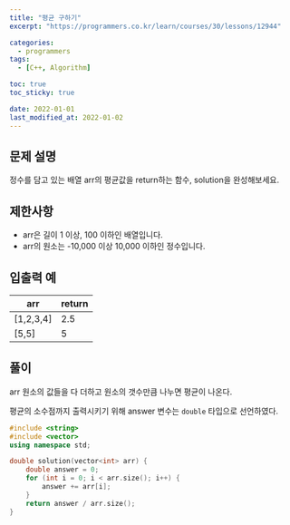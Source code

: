 ```yaml
---
title: "평균 구하기"
excerpt: "https://programmers.co.kr/learn/courses/30/lessons/12944"

categories:
  - programmers
tags:
  - [C++, Algorithm]

toc: true
toc_sticky: true

date: 2022-01-01
last_modified_at: 2022-01-02
---
```


## 문제 설명

정수를 담고 있는 배열 arr의 평균값을 return하는 함수, solution을 완성해보세요.

## 제한사항

- arr은 길이 1 이상, 100 이하인 배열입니다.
- arr의 원소는 -10,000 이상 10,000 이하인 정수입니다.

## 입출력 예

| arr       | return |
| --------- | ------ |
| [1,2,3,4] | 2.5    |
| [5,5]     | 5      |

## 풀이

arr 원소의 값들을 다 더하고 원소의 갯수만큼 나누면 평균이 나온다.

평균의 소수점까지 출력시키기 위해 answer 변수는 `double` 타입으로 선언하였다.

```cpp
#include <string>
#include <vector>
using namespace std;

double solution(vector<int> arr) {
    double answer = 0;
    for (int i = 0; i < arr.size(); i++) {
        answer += arr[i];
    }
    return answer / arr.size();
}
```
